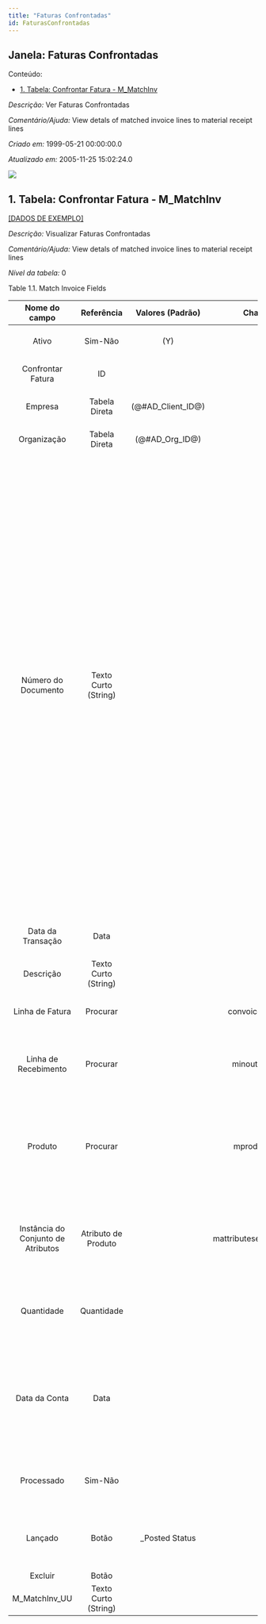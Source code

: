 ```yaml
---
title: "Faturas Confrontadas"
id: FaturasConfrontadas
---
```

<div id="d102412e1" class="section chapter">

<div class="titlepage">

<div>

<div>

## Janela: Faturas Confrontadas

</div>

</div>

</div>

<div class="toc">

<div class="toc-title">

Conteúdo:

</div>

  - <span class="section">[1. Tabela: Confrontar Fatura -
    M\_MatchInv](#d102412e23)</span>

</div>

<span class="emphasis">*Descrição:* </span> Ver Faturas Confrontadas

<span class="emphasis">*Comentário/Ajuda:* </span>View detals of matched
invoice lines to material receipt lines

<span class="emphasis"> *Criado em:* </span>1999-05-21 00:00:00.0

<span class="emphasis">*Atualizado em:* </span>2005-11-25 15:02:24.0

![](/img/manual/FaturasConfrontadas.png)

<div id="d102412e23" class="section section">

<div class="titlepage">

<div>

<div>

## 1. Tabela: Confrontar Fatura - M\_MatchInv

</div>

</div>

</div>

[\[DADOS DE EXEMPLO\]](data/M_MatchInv_data)

<span class="emphasis">*Descrição:*</span> Visualizar Faturas
Confrontadas

<span class="emphasis">*Comentário/Ajuda:* </span> View detals of
matched invoice lines to material receipt lines

<span class="emphasis">*Nível da tabela:* </span>0

</div>

<div id="d102412e40" class="table">

<div class="table-title">

Table 1.1. Match Invoice
Fields

</div>

<div class="table-contents">

|           Nome do campo            |      Referência      |   Valores (Padrão)   |        Chave restritiva         |                                                                          Regra de validação                                                                          |                Descrição                 |                                                                                                                                                                                                                                                                                                                                                        Comentário/Ajuda                                                                                                                                                                                                                                                                                                                                                         |
| :--------------------------------: | :------------------: | :------------------: | :-----------------------------: | :------------------------------------------------------------------------------------------------------------------------------------------------------------------: | :--------------------------------------: | :-----------------------------------------------------------------------------------------------------------------------------------------------------------------------------------------------------------------------------------------------------------------------------------------------------------------------------------------------------------------------------------------------------------------------------------------------------------------------------------------------------------------------------------------------------------------------------------------------------------------------------------------------------------------------------------------------------------------------------: |
|               Ativo                |       Sim-Não        |         (Y)          |                                 |                                                                                                                                                                      |    (semelhante ao primeiro relatório)    |                                                                                                                                                                                                                                                                                                                                                       (ver o mesmo acima)                                                                                                                                                                                                                                                                                                                                                       |
|         Confrontar Fatura          |          ID          |                      |                                 |                                                                                                                                                                      |    Match Shipment/Receipt to Invoice     |                                                                                                                                                                                                                                                                                                                                                                                                                                                                                                                                                                                                                                                                                                                                 |
|              Empresa               |    Tabela Direta     | (@\#AD\_Client\_ID@) |                                 |                                                                  AD\_Client.AD\_Client\_ID \< \> 0                                                                   |    (semelhante ao primeiro relatório)    |                                                                                                                                                                                                                                                                                                                                                       (ver o mesmo acima)                                                                                                                                                                                                                                                                                                                                                       |
|            Organização             |    Tabela Direta     |  (@\#AD\_Org\_ID@)   |                                 |                                                           (AD\_Org.IsSummary='N' OR AD\_Org.AD\_Org\_ID=0)                                                           |    (semelhante ao primeiro relatório)    |                                                                                                                                                                                                                                                                                                                                                       (ver o mesmo acima)                                                                                                                                                                                                                                                                                                                                                       |
|        Número do Documento         | Texto Curto (String) |                      |                                 |                                                                                                                                                                      | Document sequence number of the document | The document number is usually automatically generated by the system and determined by the document type of the document. If the document is not saved, the preliminary number is displayed in "\< \> ". If the document type of your document has no automatic document sequence defined, the field is empty if you create a new document. This is for documents which usually have an external number (like vendor invoice). If you leave the field empty, the system will generate a document number for you. The document sequence used for this fallback number is defined in the "Maintain Sequence" window with the name "DocumentNo\_\< TableName\> ", where TableName is the actual name of the table (e.g. C\_Order). |
|         Data da Transação          |         Data         |                      |                                 |                                                                                                                                                                      |             Transaction Date             |                                                                                                                                                                                                                                                                                                                                   The Transaction Date indicates the date of the transaction.                                                                                                                                                                                                                                                                                                                                   |
|             Descrição              | Texto Curto (String) |                      |                                 |                                                                                                                                                                      | Optional short description of the record |                                                                                                                                                                                                                                                                                                                                           A description is limited to 255 characters.                                                                                                                                                                                                                                                                                                                                           |
|          Linha de Fatura           |       Procurar       |                      |     convoiceline\_mmatchinv     |                                                                                                                                                                      |           Invoice Detail Line            |                                                                                                                                                                                                                                                                                                                                The Invoice Line uniquely identifies a single line of an Invoice.                                                                                                                                                                                                                                                                                                                                |
|        Linha de Recebimento        |       Procurar       |                      |      minoutline\_mmatchinv      |                                                                                                                                                                      |   Line on Shipment or Receipt document   |                                                                                                                                                                                                                                                                                                                        The Shipment/Receipt Line indicates a unique line in a Shipment/Receipt document                                                                                                                                                                                                                                                                                                                         |
|              Produto               |       Procurar       |                      |       mproduct\_mmatchinv       | M\_Product.IsSummary='N' AND M\_Product.IsActive='Y' AND (M\_Product.Discontinued = 'N' OR (M\_Product.Discontinued = 'Y' AND M\_Product.DiscontinuedAt \> SYSDATE)) |          Product, Service, Item          |                                                                                                                                                                                                                                                                                                                           Identifies an item which is either purchased or sold in this organization.                                                                                                                                                                                                                                                                                                                            |
| Instância do Conjunto de Atributos | Atributo de Produto  |                      | mattributesetinstance\_mmatchin |                                                                                                                                                                      |      Product Attribute Set Instance      |                                                                                                                                                                                                                                                                                                        The values of the actual Product Attribute Instances. The product level attributes are defined on Product level.                                                                                                                                                                                                                                                                                                         |
|             Quantidade             |      Quantidade      |                      |                                 |                                                                                                                                                                      |                 Quantity                 |                                                                                                                                                                                                                                                                                                                       The Quantity indicates the number of a specific product or item for this document.                                                                                                                                                                                                                                                                                                                        |
|           Data da Conta            |         Data         |                      |                                 |                                                                                                                                                                      |             Accounting Date              |                                                                                                                                                                                                                                                                               The Accounting Date indicates the date to be used on the General Ledger account entries generated from this document. It is also used for any currency conversion.                                                                                                                                                                                                                                                                                |
|             Processado             |       Sim-Não        |                      |                                 |                                                                                                                                                                      |     The document has been processed      |                                                                                                                                                                                                                                                                                                                              The Processed checkbox indicates that a document has been processed.                                                                                                                                                                                                                                                                                                                               |
|              Lançado               |        Botão         |   \_Posted Status    |                                 |                                                                                                                                                                      |              Posting status              |                                                                                                                                                                                                                                                                                                                   The Posted field indicates the status of the Generation of General Ledger Accounting Lines                                                                                                                                                                                                                                                                                                                    |
|              Excluir               |        Botão         |                      |                                 |                                                                                                                                                                      |                                          |                                                                                                                                                                                                                                                                                                                                                                                                                                                                                                                                                                                                                                                                                                                                 |
|          M\_MatchInv\_UU           | Texto Curto (String) |                      |                                 |                                                                                                                                                                      |                                          |                                                                                                                                                                                                                                                                                                                                                                                                                                                                                                                                                                                                                                                                                                                                 |

</div>

</div>

  

</div>
